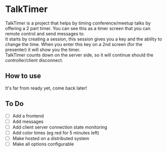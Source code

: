 TalkTimer
=========

TalkTimer is a project that helps by timing conference/meetup talks by offering a 2 part timer. You can see this as a timer screen that you can remote control and send messages to.  
It starts by creating a session, this session gives you a key and the ability to change the time. When you enter this key on a 2nd screen (for the presenter) it will show you the timer.  
TalkTimer counts down on the server side, so it will continue should the controller/client disconnect.

## How to use
It's far from ready yet, come back later!

## To Do
- [ ] Add a frontend
- [ ] Add messages
- [ ] Add client server connection state monitoring
- [ ] Add color times (eg red for 5 minutes left)
- [ ] Make hosted on a distributed system
- [ ] Make all options configurable